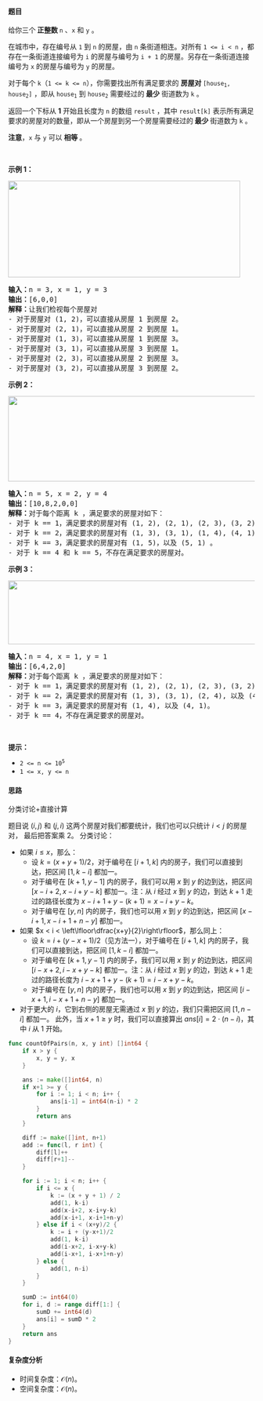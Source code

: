 #### 题目

<p>给你三个<strong> 正整数 </strong><code>n</code> 、<code>x</code> 和 <code>y</code> 。</p>

<p>在城市中，存在编号从 <code>1</code> 到 <code>n</code> 的房屋，由 <code>n</code> 条街道相连。对所有 <code>1 &lt;= i &lt; n</code> ，都存在一条街道连接编号为 <code>i</code> 的房屋与编号为 <code>i + 1</code> 的房屋。另存在一条街道连接编号为 <code>x</code> 的房屋与编号为 <code>y</code> 的房屋。</p>

<p>对于每个 <code>k</code>（<code>1 &lt;= k &lt;= n</code>），你需要找出所有满足要求的 <strong>房屋对 </strong><code>[house<sub>1</sub>, house<sub>2</sub>]</code> ，即从 <code>house<sub>1</sub></code> 到 <code>house<sub>2</sub></code> 需要经过的<strong> 最少</strong> 街道数为 <code>k</code> 。</p>

<p>返回一个下标从 <strong>1</strong> 开始且长度为 <code>n</code> 的数组 <code>result</code> ，其中 <code>result[k]</code> 表示所有满足要求的房屋对的数量，即从一个房屋到另一个房屋需要经过的<strong> 最少 </strong>街道数为 <code>k</code> 。</p>

<p><strong>注意</strong>，<code>x</code> 与 <code>y</code> 可以 <strong>相等 </strong>。</p>

<p>&nbsp;</p>

<p><strong class="example">示例 1：</strong></p>
<img alt="" src="https://assets.leetcode.com/uploads/2023/12/20/example2.png" style="width: 474px; height: 197px;" />
<pre>
<strong>输入：</strong>n = 3, x = 1, y = 3
<strong>输出：</strong>[6,0,0]
<strong>解释：</strong>让我们检视每个房屋对
- 对于房屋对 (1, 2)，可以直接从房屋 1 到房屋 2。
- 对于房屋对 (2, 1)，可以直接从房屋 2 到房屋 1。
- 对于房屋对 (1, 3)，可以直接从房屋 1 到房屋 3。
- 对于房屋对 (3, 1)，可以直接从房屋 3 到房屋 1。
- 对于房屋对 (2, 3)，可以直接从房屋 2 到房屋 3。
- 对于房屋对 (3, 2)，可以直接从房屋 3 到房屋 2。
</pre>

<p><strong class="example">示例 2：</strong></p>
<img alt="" src="https://assets.leetcode.com/uploads/2023/12/20/example3.png" style="width: 668px; height: 174px;" />
<pre>
<strong>输入：</strong>n = 5, x = 2, y = 4
<strong>输出：</strong>[10,8,2,0,0]
<strong>解释：</strong>对于每个距离 k ，满足要求的房屋对如下：
- 对于 k == 1，满足要求的房屋对有 (1, 2), (2, 1), (2, 3), (3, 2), (2, 4), (4, 2), (3, 4), (4, 3), (4, 5), 以及 (5, 4)。
- 对于 k == 2，满足要求的房屋对有 (1, 3), (3, 1), (1, 4), (4, 1), (2, 5), (5, 2), (3, 5), 以及 (5, 3)。
- 对于 k == 3，满足要求的房屋对有 (1, 5)，以及 (5, 1) 。
- 对于 k == 4 和 k == 5，不存在满足要求的房屋对。
</pre>

<p><strong>示例 3：</strong></p>
<img alt="" src="https://assets.leetcode.com/uploads/2023/12/20/example5.png" style="width: 544px; height: 130px;" />
<pre>
<strong>输入：</strong>n = 4, x = 1, y = 1
<strong>输出：</strong>[6,4,2,0]
<strong>解释：</strong>对于每个距离 k ，满足要求的房屋对如下：
- 对于 k == 1，满足要求的房屋对有 (1, 2), (2, 1), (2, 3), (3, 2), (3, 4), 以及 (4, 3)。
- 对于 k == 2，满足要求的房屋对有 (1, 3), (3, 1), (2, 4), 以及 (4, 2)。
- 对于 k == 3，满足要求的房屋对有 (1, 4), 以及 (4, 1)。
- 对于 k == 4，不存在满足要求的房屋对。
</pre>

<p>&nbsp;</p>

<p><strong>提示：</strong></p>

<ul>
	<li><code>2 &lt;= n &lt;= 10<sup>5</sup></code></li>
	<li><code>1 &lt;= x, y &lt;= n</code></li>
</ul>

#### 思路

分类讨论+直接计算

题目说 $(i,j)$ 和 $(j,i)$ 这两个房屋对我们都要统计，我们也可以只统计 $i<j$ 的房屋对， 最后把答案乘 $2$。
分类讨论：

- 如果 $i\le x$，那么：
    - 设 $k = (x+y+1)/2$，对于编号在 $[i+1, k]$ 内的房子，我们可以直接到达，把区间 $[1,k-i]$ 都加一。
    - 对于编号在 $[k+1, y-1]$ 内的房子，我们可以用 $x$ 到 $y$ 的边到达，把区间 $[x-i+2, x-i+y-k]$ 都加一。注：从 $i$ 经过 $x$ 到 $y$ 的边，到达 $k+1$ 走过的路径长度为 $x-i+1+y-(k+1) = x-i+y-k$。
    - 对于编号在 $[y, n]$ 内的房子，我们也可以用 $x$ 到 $y$ 的边到达，把区间 $[x-i+1, x-i+1+n-y]$ 都加一。
- 如果 $x < i < \left\lfloor\dfrac{x+y}{2}\right\rfloor$，那么同上：
    - 设 $k = i + (y-x+1)/2$（见方法一），对于编号在 $[i+1, k]$ 内的房子，我们可以直接到达，把区间 $[1,k-i]$ 都加一。
    - 对于编号在 $[k+1, y-1]$ 内的房子，我们可以用 $x$ 到 $y$ 的边到达，把区间 $[i-x+2, i-x+y-k]$ 都加一。注：从 $i$ 经过 $x$ 到 $y$ 的边，到达 $k+1$ 走过的路径长度为 $i-x+1+y-(k+1) = i-x+y-k$。
    - 对于编号在 $[y, n]$ 内的房子，我们也可以用 $x$ 到 $y$ 的边到达，把区间 $[i-x+1, i-x+1+n-y]$ 都加一。
- 对于更大的 $i$，它到右侧的房屋无需通过 $x$ 到 $y$ 的边，我们只需把区间 $[1,n-i]$ 都加一。
  此外，当 $x+1\ge y$ 时，我们可以直接算出 $\textit{ans}[i]=2\cdot (n-i)$，其中 $i$ 从 $1$ 开始。

```go [sol]
func countOfPairs(n, x, y int) []int64 {
	if x > y {
		x, y = y, x
	}

	ans := make([]int64, n)
	if x+1 >= y {
		for i := 1; i < n; i++ {
			ans[i-1] = int64(n-i) * 2
		}
		return ans
	}

	diff := make([]int, n+1)
	add := func(l, r int) {
		diff[l]++
		diff[r+1]--
	}

	for i := 1; i < n; i++ {
		if i <= x {
			k := (x + y + 1) / 2
			add(1, k-i)
			add(x-i+2, x-i+y-k)
			add(x-i+1, x-i+1+n-y)
		} else if i < (x+y)/2 {
			k := i + (y-x+1)/2
			add(1, k-i)
			add(i-x+2, i-x+y-k)
			add(i-x+1, i-x+1+n-y)
		} else {
			add(1, n-i)
		}
	}

	sumD := int64(0)
	for i, d := range diff[1:] {
		sumD += int64(d)
		ans[i] = sumD * 2
	}
	return ans
}
```

#### 复杂度分析

- 时间复杂度：$\mathcal{O}(n)$。
- 空间复杂度：$\mathcal{O}(n)$。
